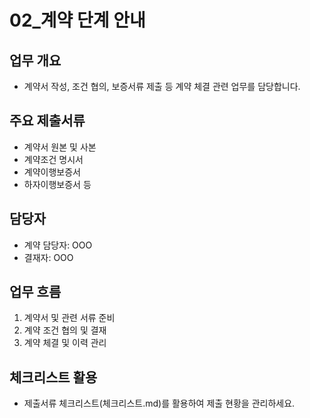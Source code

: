 # 02_계약 단계 안내

## 업무 개요
- 계약서 작성, 조건 협의, 보증서류 제출 등 계약 체결 관련 업무를 담당합니다.

## 주요 제출서류
- 계약서 원본 및 사본
- 계약조건 명시서
- 계약이행보증서
- 하자이행보증서 등

## 담당자
- 계약 담당자: OOO
- 결재자: OOO

## 업무 흐름
1. 계약서 및 관련 서류 준비
2. 계약 조건 협의 및 결재
3. 계약 체결 및 이력 관리

## 체크리스트 활용
- 제출서류 체크리스트(체크리스트.md)를 활용하여 제출 현황을 관리하세요. 